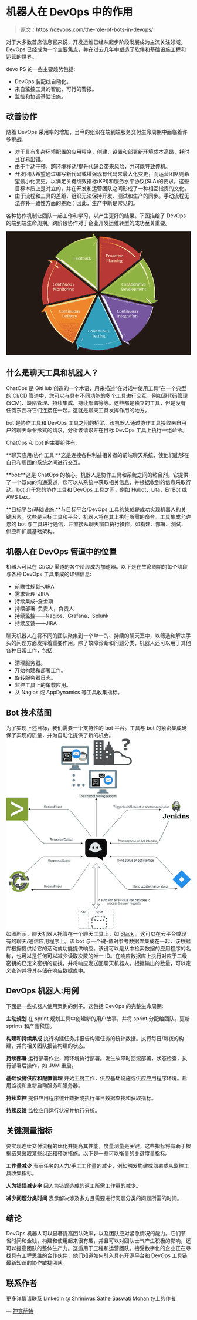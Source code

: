 # 机器人在 DevOps 中的作用

> 原文：<https://devops.com/the-role-of-bots-in-devops/>

对于大多数首席信息官来说，开发运维已经从起步阶段发展成为主流关注领域。DevOps 已经成为一个主要焦点，并在过去几年中塑造了软件和基础设施工程和运营的世界。

devo PS 的一些主要趋势包括:

*   DevOps 装配线自动化。
*   来自监控工具的智能、可行的警报。
*   监控和协调基础设施。

## 改善协作

随着 DevOps 采用率的增加，当今的组织在端到端服务交付生命周期中面临着许多挑战。

*   对于具有复杂环境配置的应用程序，创建、设置和部署新环境成本高昂、耗时且容易出错。
*   由于手动干预，跨环境移动/提升代码会带来风险，并可能导致停机。
*   开发团队希望通过编写新代码或增强现有代码来最大化变更，而运营团队则希望最小化变更，以满足关键绩效指标(KPI)和服务水平协议(SLA)的要求。这些目标本质上是对立的，并在开发和运营团队之间形成了一种相互指责的文化。
*   由于流程和工具的差距，组织无法保持开发、测试和生产的同步。手动流程无法弥补一致性方面的差距；因此，生产中断是常见的。

各种协作机制让团队一起工作和学习，以产生更好的结果。下图描绘了 DevOps 的端到端生命周期。跨阶段协作对于企业开发运维转型的成功至关重要。

![DevOps Lifecycle](img/a829c4841765dc07db2793089b6a5a6d.png)

## 什么是聊天工具和机器人？

ChatOps 是 GitHub 创造的一个术语，用来描述“在对话中使用工具”在一个典型的 CI/CD 管道中，您可以与具有不同功能的多个工具进行交互，例如源代码管理(SCM)、缺陷管理、持续集成、持续部署等等。这些都是独立的工具，但是没有任何东西将它们连接在一起。这就是聊天工具发挥作用的地方。

bot 是协作工具和 DevOps 工具之间的桥梁。该机器人通过协作工具接收来自用户的聊天命令形式的请求，分析该请求并在目标 DevOps 工具上执行一组命令。

ChatOps 和 bot 的主要组件有:

**聊天应用/协作工具:**这是连接各种利益相关者的前端聊天系统，使他们能够在自己和周围的系统之间进行交互。

**bot:**这是 ChatOps 的核心。机器人是协作工具和系统之间的粘合剂。它提供了一个双向的沟通渠道，您可以从系统中获取相关信息，并根据收到的信息采取行动。bot 介于您的协作工具和 DevOps 工具之间，例如 Hubot、Lita、ErrBot 或 AWS Lex。

**目标平台/基础设施:**与目标平台/DevOps 工具的集成是成功实现机器人的关键因素。这些是目标工具和平台，机器人将在其上执行所需的命令。工具集成允许您的 bot 与工具进行通信，并直接从聊天窗口执行操作，如构建、部署、测试、供应和扩展基础架构。

## 机器人在 DevOps 管道中的位置

机器人可以在 CI/CD 渠道的各个阶段成为加速器。以下是在生命周期的每个阶段与各种 DevOps 工具集成的详细信息:

*   前瞻性规划–JIRA
*   需求管理-JIRA
*   持续集成–詹金斯
*   持续部署–负责人，负责人
*   持续监控——Nagios、Grafana、Splunk
*   持续反馈——JIRA

聊天机器人在将不同的团队聚集到一个单一的、持续的聊天室中，以筛选和解决手头的问题方面发挥着重要作用。除了故障诊断和问题分类，机器人还可以用于其他各种日常工作，包括:

*   清理服务器。
*   开始构建和部署工作。
*   旋转服务器日志。
*   监控工具上的车载应用。
*   从 Nagios 或 AppDynamics 等工具收集指标。

## Bot 技术蓝图

为了实现上述目标，我们需要一个支持性的 bot 平台。工具与 bot 的紧密集成确保了实现的质量，并为自动化提供了新的机会。
![Bot Blueprint](img/2234b854dc25f38a66b1869fd4ff3c98.png)
如图所示，聊天机器人托管在一个聊天工具上，如 [Slack](https://slack.com/lp/three?utm_medium=ppc&utm_source=google&utm_campaign=d_ppc_google_us_en_brand-hv&utm_term=slack&ds_rl=1249094&cvosrc=ppc.google.slack&cvo_campaign=&cvo_crid=257483843270&Matchtype=e&utm_source=google&utm_medium=ppc&c3api=5523,257483843270,slack&gclid=EAIaIQobChMIoayJroee4gIVAqvsCh3alwzmEAAYASAAEgKRHPD_BwE&gclsrc=aw.ds) 。这可以在云平台或现有的聊天/通信应用程序上。该 bot 与一个键-值对参考数据库集成在一起，该数据库根据提供给它的活动或功能提供响应。该键可以是从中检索数据的应用程序的名称，也可以是任何可以减少读取次数的唯一 ID。在响应数据库上执行对应于二级密钥的已定义密钥的查找，并将响应发送回聊天机器人。根据输出的数量，可以定义查询并将其存储在响应数据库中。

## DevOps 机器人:用例

下面是一些机器人使用案例的例子。这包括 DevOps 的完整生命周期:

**主动规划** 在 sprint 规划工具中创建新的用户故事，并将 sprint 分配给团队。更新 sprints 和产品积压。

**构建和持续集成** 执行构建任务并报告构建任务的统计数据。执行每日/每夜的构建，并向相关团队报告构建的状态。

**持续部署** 运行部署作业，跨环境执行部署。发生故障时回滚部署，状态检查，执行部署后操作，如 JVM 重启。

**基础设施供应和配置管理** 开始主厨工作，供应基础设施或供应应用程序环境。启用监视和重新启动服务和服务器。

**持续监控** 提供应用程序统计数据或执行每日数据查找和获取指标。

**持续反馈** 监控应用运行状况并执行分析。

## 关键测量指标

要实现连续交付流程的优化并提高其性能，度量测量是关键。这些指标将有助于根据结果采取某些纠正和预防措施。以下是一些可以衡量的关键度量指标。

**工作量减少** 表示任务的人力/手工工作量的减少，例如触发构建或部署或从监控工具收集指标。

**人为错误减少率** 因人为错误造成的返工所需工作量的减少。

**减少问题分类时间** 表示解决涉及多方且需要进行问题分类的问题所需的时间。

## 结论

DevOps 机器人可以显著提高团队效率，以及团队应对紧急情况的能力。它们节省时间和金钱，构建和使用起来很有趣，并且可以对团队士气产生积极的影响，还可以提高团队的整体生产力。这适用于工程和运营团队。接受数字化的企业正在寻找具有工程思维的合作伙伴，他们知道如何引入具有开源平台和 DevOps 工具链最新知识的协作敏捷团队。

## 联系作者

更多详情请联系 LinkedIn @
[Shriniwas Sathe](https://www.linkedin.com/in/shriniwas-sathe-devops)
[Saswati Mohan ty](https://www.linkedin.com/in/saswati-mohanty-48379447/)上的作者

— [神龛萨特](https://devops.com/author/shriniwas-sathe/)